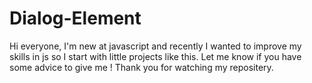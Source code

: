 # Dialog-Element
Hi everyone, I'm new at javascript and recently I wanted to improve my skills in js so I start with little projects like this.
Let me know if you have some advice to give me ! 
Thank you for watching my repositery. 
